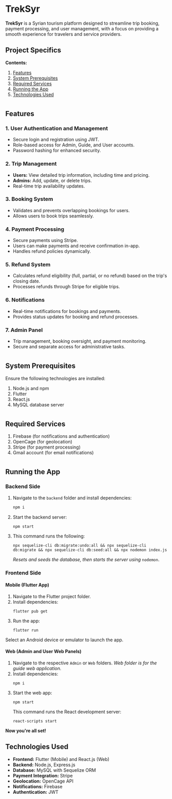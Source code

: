 # TrekSyr

**TrekSyr** is a Syrian tourism platform designed to streamline trip booking, payment processing, and user management, with a focus on providing a smooth experience for travelers and service providers.

## Project Specifics

**Contents:**

1. [Features](#features)
2. [System Prerequisites](#system-prerequisites)
3. [Required Services](#required-services)
4. [Running the App](#running-the-app)
5. [Technologies Used](#technologies-used)
   
#

## Features

### 1. User Authentication and Management
- Secure login and registration using JWT.
- Role-based access for Admin, Guide, and User accounts.
- Password hashing for enhanced security.

### 2. Trip Management
- **Users:** View detailed trip information, including time and pricing.
- **Admins:** Add, update, or delete trips.
- Real-time trip availability updates.

### 3. Booking System
- Validates and prevents overlapping bookings for users.
- Allows users to book trips seamlessly.

### 4. Payment Processing
- Secure payments using Stripe.
- Users can make payments and receive confirmation in-app.
- Handles refund policies dynamically.

### 5. Refund System
- Calculates refund eligibility (full, partial, or no refund) based on the trip's closing date.
- Processes refunds through Stripe for eligible trips.

### 6. Notifications
- Real-time notifications for bookings and payments.
- Provides status updates for booking and refund processes.

### 7. Admin Panel
- Trip management, booking oversight, and payment monitoring.
- Secure and separate access for administrative tasks.

#

## System Prerequisites

Ensure the following technologies are installed:

1. Node.js and npm
2. Flutter
3. React.js
4. MySQL database server

#

## Required Services

1. Firebase (for notifications and authentication)
2. OpenCage (for geolocation)
3. Stripe (for payment processing)
4. Gmail account (for email notifications)

#

## Running the App

### Backend Side

1. Navigate to the `backend` folder and install dependencies:
   ```bash
   npm i
    ```
2. Start the backend server:
    ```
    npm start
    ```
3. This command runs the following:
    ```
    npx sequelize-cli db:migrate:undo:all && npx sequelize-cli db:migrate && npx sequelize-cli db:seed:all && npx nodemon index.js
    ```
    _Resets and seeds the database, then starts the server using_ `nodemon`.

### Frontend Side

#### Mobile (Flutter App)

1. Navigate to the Flutter project folder.
2. Install dependencies:
    ```
    flutter pub get
    ```
3. Run the app:
    ```
    flutter run
    ```
Select an Android device or emulator to launch the app.

#### Web (Admin and User Web Panels)

1. Navigate to the respective `Admin` or `Web` folders. _Web folder is for the guide web application._
2. Install dependencies:
    ```
    npm i
    ```
3. Start the web app:
    ```
    npm start
    ```
    This command runs the React development server:
    ```
    react-scripts start
    ```

**Now you're all set!**

## Technologies Used

   - **Frontend:** Flutter (Mobile) and React.js (Web)
   - **Backend:** Node.js, Express.js
   - **Database:** MySQL with Sequelize ORM
   - **Payment Integration:** Stripe
   - **Geolocation:** OpenCage API
   - **Notifications:** Firebase
   - **Authentication:** JWT
